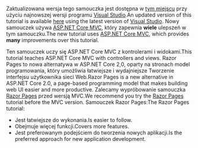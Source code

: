 <span data-ttu-id="3d18e-101">Zaktualizowana wersja tego samouczka jest dostępna w [tym miejscu](https://docs.microsoft.com/aspnet/core/tutorials/first-mvc-app/start-mvc) przy użyciu najnowszej wersji programu [Visual Studio](https://visualstudio.microsoft.com/).</span><span class="sxs-lookup"><span data-stu-id="3d18e-101">An updated version of this tutorial is available [here](https://docs.microsoft.com/aspnet/core/tutorials/first-mvc-app/start-mvc) using the latest version of [Visual Studio](https://visualstudio.microsoft.com/).</span></span> <span data-ttu-id="3d18e-102">Nowy samouczek używa [ASP.NET Core MVC](https://docs.microsoft.com/aspnet/core/mvc/), który zapewnia **wiele** ulepszeń w tym samouczku.</span><span class="sxs-lookup"><span data-stu-id="3d18e-102">The new tutorial uses [ASP.NET Core MVC](https://docs.microsoft.com/aspnet/core/mvc/), which provides **many** improvements over this tutorial.</span></span>

<span data-ttu-id="3d18e-103">Ten samouczek uczy się ASP.NET Core MVC z kontrolerami i widokami.</span><span class="sxs-lookup"><span data-stu-id="3d18e-103">This tutorial teaches ASP.NET Core MVC with controllers and views.</span></span> <span data-ttu-id="3d18e-104">Razor Pages to nowa alternatywa w ASP.NET Core 2,0, oparty na stronach model programowania, który umożliwia łatwiejsze i wydajniejsze Tworzenie interfejsu użytkownika sieci Web.</span><span class="sxs-lookup"><span data-stu-id="3d18e-104">Razor Pages is a new alternative in ASP.NET Core 2.0, a page-based programming model that makes building web UI easier and more productive.</span></span> <span data-ttu-id="3d18e-105">Zalecamy wypróbowanie samouczka [Razor Pages](https://docs.microsoft.com/aspnet/core/mvc/razor-pages) przed wersją MVC.</span><span class="sxs-lookup"><span data-stu-id="3d18e-105">We recommend you try the [Razor Pages](https://docs.microsoft.com/aspnet/core/mvc/razor-pages) tutorial before the MVC version.</span></span> <span data-ttu-id="3d18e-106">Samouczek Razor Pages:</span><span class="sxs-lookup"><span data-stu-id="3d18e-106">The Razor Pages tutorial:</span></span>

* <span data-ttu-id="3d18e-107">Jest łatwiejsze do wykonania.</span><span class="sxs-lookup"><span data-stu-id="3d18e-107">Is easier to follow.</span></span>
* <span data-ttu-id="3d18e-108">Obejmuje więcej funkcji.</span><span class="sxs-lookup"><span data-stu-id="3d18e-108">Covers more features.</span></span>
* <span data-ttu-id="3d18e-109">Jest preferowanym podejściem do tworzenia nowych aplikacji.</span><span class="sxs-lookup"><span data-stu-id="3d18e-109">Is the preferred approach for new application development.</span></span>
